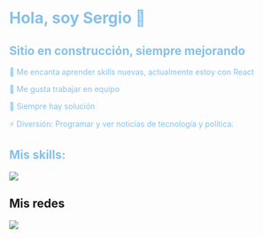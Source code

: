 <div style="color: #85C1E9">
  <h1>Hola, soy Sergio 👋</h1>
  <h2>Sitio en construcción, siempre mejorando</h2>
<!--
 Falta:
    Añadir img adecuada en el cabecero.
    CSS?
    linkear linkedin
-->

  
  <p>🌱 Me encanta aprender skills nuevas, actualmente estoy con React</p>
  <p>👯 Me gusta trabajar en equipo</p>
  <p>🤔 Siempre hay solución </p>
  <p>⚡ Diversión: Programar y ver noticias de tecnología y política.</p>

  <h2>Mis skills:</h2>
    <img src="https://skillicons.dev/icons?i=html,css,js,react,jquery,php,java,mysql,vscode,vite,tailwind," />
</div>
  <h2>Mis redes</h2>
    <img src="https://skillicons.dev/icons?i=linkedin,github" />
